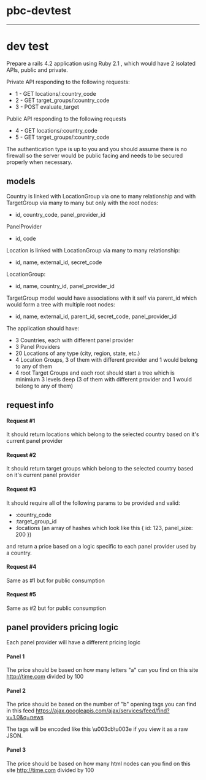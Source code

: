 # pbc-devtest

---

# dev test

Prepare a rails 4.2 application using Ruby 2.1 , which would have 2 isolated APIs, public and private.

Private API responding to the following requests:
  
* 1 - GET  locations/:country_code
* 2 - GET  target_groups/:country_code
* 3 - POST evaluate_target

Public API responding to the following requests

* 4 - GET  locations/:country_code
* 5 - GET  target_groups/:country_code

The authentication type is up to you and you should assume there is no firewall so the server would be public facing and needs to be secured properly when necessary.

## models

Country is linked with LocationGroup via one to many relationship and with TargetGroup via many to many but only with the root nodes:

- id, country_code, panel_provider_id

PanelProvider

- id, code

Location is linked with LocationGroup via many to many relationship:

- id, name, external_id, secret_code

LocationGroup:

- id, name, country_id, panel_provider_id

TargetGroup model would have associations with it self via parent_id which would form a tree with multiple root nodes:

- id, name, external_id, parent_id, secret_code, panel_provider_id


The application should have:
- 3 Countries, each with different panel provider
- 3 Panel Providers
- 20 Locations of any type (city, region, state, etc.)
- 4 Location Groups, 3 of them with different provider and 1 would belong to any of them  
- 4 root Target Groups and each root should start a tree which is minimium 3 levels deep (3 of them with different provider and 1 would belong to any of them) 

## request info

#### Request #1

It should return locations which belong to the selected country based on it's current panel provider

#### Request #2

It should return target groups which belong to the selected country based on it's current panel provider

#### Request #3

It should require all of the following params to be provided and valid:

- :country_code
- :target_group_id
- :locations  (an array of hashes which look like this { id: 123, panel_size: 200 })

and return a price based on a logic specific to each panel provider used by a country.

#### Request #4

Same as #1 but for public consumption 

#### Request #5

Same as #2 but for public consumption

## panel providers pricing logic

Each panel provider will have a different pricing logic
 
#### Panel 1

The price should be based on how many letters "a" can you find on this site http://time.com divided by 100
    
#### Panel 2

The price should be based on the number of "b" opening tags you can find in this feed https://ajax.googleapis.com/ajax/services/feed/find?v=1.0&q=news 

The tags will be encoded like this \u003cb\u003e if you view it as a raw JSON.
 
#### Panel 3

The price should be based on how many html nodes can you find on this site http://time.com divided by 100


